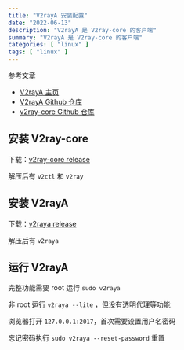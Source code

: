 ```yaml
---
title: "V2rayA 安装配置"
date: "2022-06-13"
description: "V2rayA 是 V2ray-core 的客户端"
summary: "V2rayA 是 V2ray-core 的客户端"
categories: [ "linux" ]
tags: [ "linux" ]
---
```


参考文章

- [V2rayA 主页](https://v2raya.org/)
- [V2rayA Github 仓库](https://github.com/v2rayA/v2rayA)
- [v2ray-core Github 仓库](https://github.com/v2fly/v2ray-core)


## 安装 V2ray-core

下载：[v2ray-core release](https://github.com/v2fly/v2ray-core/releases)

解压后有 `v2ctl` 和 `v2ray`

## 安装 V2rayA

下载：[v2raya release](https://github.com/v2rayA/v2rayA/releases)

解压后有 `v2raya`

## 运行 V2rayA

完整功能需要 root 运行 `sudo v2raya`

非 root 运行 `v2raya --lite` ，但没有透明代理等功能

浏览器打开 `127.0.0.1:2017`，首次需要设置用户名密码

忘记密码执行 `sudo v2raya --reset-password` 重置
